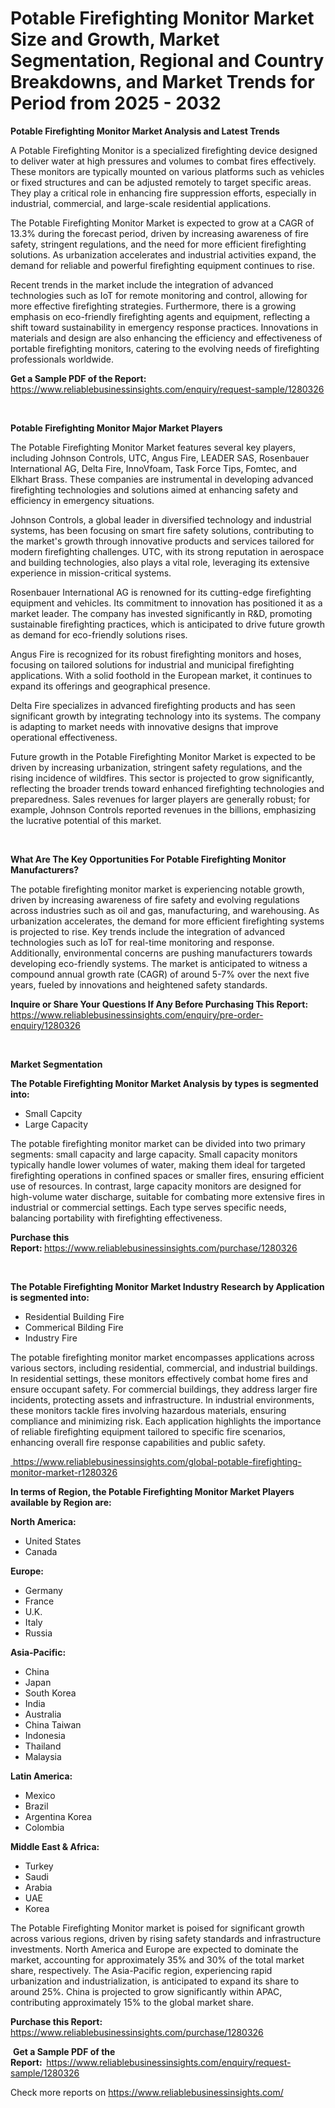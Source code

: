 <p><h1>Potable Firefighting Monitor Market Size and Growth, Market Segmentation, Regional and Country Breakdowns, and Market Trends for Period from 2025 -  2032</h1></p><p><strong>Potable Firefighting Monitor Market Analysis and Latest Trends</strong></p>
<p><p>A Potable Firefighting Monitor is a specialized firefighting device designed to deliver water at high pressures and volumes to combat fires effectively. These monitors are typically mounted on various platforms such as vehicles or fixed structures and can be adjusted remotely to target specific areas. They play a critical role in enhancing fire suppression efforts, especially in industrial, commercial, and large-scale residential applications.</p><p>The Potable Firefighting Monitor Market is expected to grow at a CAGR of 13.3% during the forecast period, driven by increasing awareness of fire safety, stringent regulations, and the need for more efficient firefighting solutions. As urbanization accelerates and industrial activities expand, the demand for reliable and powerful firefighting equipment continues to rise.</p><p>Recent trends in the market include the integration of advanced technologies such as IoT for remote monitoring and control, allowing for more effective firefighting strategies. Furthermore, there is a growing emphasis on eco-friendly firefighting agents and equipment, reflecting a shift toward sustainability in emergency response practices. Innovations in materials and design are also enhancing the efficiency and effectiveness of portable firefighting monitors, catering to the evolving needs of firefighting professionals worldwide.</p></p>
<p><strong>Get a Sample PDF of the Report:&nbsp;</strong> <a href="https://www.reliablebusinessinsights.com/enquiry/request-sample/1280326?utm_campaign=3568&utm_medium=2&utm_source=Github&utm_content=ia&utm_term=24032025&utm_id=potable-firefighting-monitor">https://www.reliablebusinessinsights.com/enquiry/request-sample/1280326</a></p>
<p>&nbsp;</p>
<p><strong>Potable Firefighting Monitor Major Market Players</strong></p>
<p><p>The Potable Firefighting Monitor Market features several key players, including Johnson Controls, UTC, Angus Fire, LEADER SAS, Rosenbauer International AG, Delta Fire, InnoVfoam, Task Force Tips, Fomtec, and Elkhart Brass. These companies are instrumental in developing advanced firefighting technologies and solutions aimed at enhancing safety and efficiency in emergency situations.</p><p>Johnson Controls, a global leader in diversified technology and industrial systems, has been focusing on smart fire safety solutions, contributing to the market's growth through innovative products and services tailored for modern firefighting challenges. UTC, with its strong reputation in aerospace and building technologies, also plays a vital role, leveraging its extensive experience in mission-critical systems.</p><p>Rosenbauer International AG is renowned for its cutting-edge firefighting equipment and vehicles. Its commitment to innovation has positioned it as a market leader. The company has invested significantly in R&D, promoting sustainable firefighting practices, which is anticipated to drive future growth as demand for eco-friendly solutions rises.</p><p>Angus Fire is recognized for its robust firefighting monitors and hoses, focusing on tailored solutions for industrial and municipal firefighting applications. With a solid foothold in the European market, it continues to expand its offerings and geographical presence.</p><p>Delta Fire specializes in advanced firefighting products and has seen significant growth by integrating technology into its systems. The company is adapting to market needs with innovative designs that improve operational effectiveness.</p><p>Future growth in the Potable Firefighting Monitor Market is expected to be driven by increasing urbanization, stringent safety regulations, and the rising incidence of wildfires. This sector is projected to grow significantly, reflecting the broader trends toward enhanced firefighting technologies and preparedness. Sales revenues for larger players are generally robust; for example, Johnson Controls reported revenues in the billions, emphasizing the lucrative potential of this market.</p></p>
<p>&nbsp;</p>
<p><strong>What Are The Key Opportunities For Potable Firefighting Monitor Manufacturers?</strong></p>
<p><p>The potable firefighting monitor market is experiencing notable growth, driven by increasing awareness of fire safety and evolving regulations across industries such as oil and gas, manufacturing, and warehousing. As urbanization accelerates, the demand for more efficient firefighting systems is projected to rise. Key trends include the integration of advanced technologies such as IoT for real-time monitoring and response. Additionally, environmental concerns are pushing manufacturers towards developing eco-friendly systems. The market is anticipated to witness a compound annual growth rate (CAGR) of around 5-7% over the next five years, fueled by innovations and heightened safety standards.</p></p>
<p><strong>Inquire or Share Your Questions If Any Before Purchasing This Report:</strong> <a href="https://www.reliablebusinessinsights.com/enquiry/pre-order-enquiry/1280326?utm_campaign=3568&utm_medium=2&utm_source=Github&utm_content=ia&utm_term=24032025&utm_id=potable-firefighting-monitor">https://www.reliablebusinessinsights.com/enquiry/pre-order-enquiry/1280326</a></p>
<p>&nbsp;</p>
<p><strong>Market Segmentation</strong></p>
<p><strong>The Potable Firefighting Monitor Market Analysis by types is segmented into:</strong></p>
<p><ul><li>Small Capcity</li><li>Large Capacity</li></ul></p>
<p><p>The potable firefighting monitor market can be divided into two primary segments: small capacity and large capacity. Small capacity monitors typically handle lower volumes of water, making them ideal for targeted firefighting operations in confined spaces or smaller fires, ensuring efficient use of resources. In contrast, large capacity monitors are designed for high-volume water discharge, suitable for combating more extensive fires in industrial or commercial settings. Each type serves specific needs, balancing portability with firefighting effectiveness.</p></p>
<p><strong>Purchase this Report:&nbsp;</strong><a href="https://www.reliablebusinessinsights.com/purchase/1280326?utm_campaign=3568&utm_medium=2&utm_source=Github&utm_content=ia&utm_term=24032025&utm_id=potable-firefighting-monitor">https://www.reliablebusinessinsights.com/purchase/1280326</a></p>
<p>&nbsp;</p>
<p><strong>The Potable Firefighting Monitor Market Industry Research by Application is segmented into:</strong></p>
<p><ul><li>Residential Building Fire</li><li>Commerical Bilding Fire</li><li>Industry Fire</li></ul></p>
<p><p>The potable firefighting monitor market encompasses applications across various sectors, including residential, commercial, and industrial buildings. In residential settings, these monitors effectively combat home fires and ensure occupant safety. For commercial buildings, they address larger fire incidents, protecting assets and infrastructure. In industrial environments, these monitors tackle fires involving hazardous materials, ensuring compliance and minimizing risk. Each application highlights the importance of reliable firefighting equipment tailored to specific fire scenarios, enhancing overall fire response capabilities and public safety.</p></p>
<p><a href="https://www.reliablebusinessinsights.com/global-potable-firefighting-monitor-market-r1280326?utm_campaign=3568&utm_medium=2&utm_source=Github&utm_content=ia&utm_term=24032025&utm_id=potable-firefighting-monitor">&nbsp;https://www.reliablebusinessinsights.com/global-potable-firefighting-monitor-market-r1280326</a></p>
<p><strong>In terms of Region, the Potable Firefighting Monitor Market Players available by Region are:</strong></p>
<p>
    <p> <strong> North America: </strong>
        <ul>
            <li>United States</li>
            <li>Canada</li>
        </ul>
        </p> 
    <p> <strong> Europe: </strong>
        <ul>
            <li>Germany</li>
            <li>France</li>
            <li>U.K.</li>
            <li>Italy</li>
            <li>Russia</li>
        </ul>
        </p> 
    <p> <strong> Asia-Pacific: </strong>
        <ul>
            <li>China</li>
            <li>Japan</li>
            <li>South Korea</li>
            <li>India</li>
            <li>Australia</li>
            <li>China Taiwan</li>
            <li>Indonesia</li>
            <li>Thailand</li>
            <li>Malaysia</li>
        </ul>
        </p> 
    <p> <strong> Latin America: </strong>
        <ul>
            <li>Mexico</li>
            <li>Brazil</li>
            <li>Argentina Korea</li>
            <li>Colombia</li>
        </ul>
        </p> 
    <p> <strong> Middle East & Africa: </strong>
        <ul>
            <li>Turkey</li>
            <li>Saudi</li>
            <li>Arabia</li>
            <li>UAE</li>
            <li>Korea</li>
        </ul>
    </p>
    </p>
<p><p>The Potable Firefighting Monitor market is poised for significant growth across various regions, driven by rising safety standards and infrastructure investments. North America and Europe are expected to dominate the market, accounting for approximately 35% and 30% of the total market share, respectively. The Asia-Pacific region, experiencing rapid urbanization and industrialization, is anticipated to expand its share to around 25%. China is projected to grow significantly within APAC, contributing approximately 15% to the global market share.</p></p>
<p><strong>Purchase this Report: </strong><a href="https://www.reliablebusinessinsights.com/purchase/1280326?utm_campaign=3568&utm_medium=2&utm_source=Github&utm_content=ia&utm_term=24032025&utm_id=potable-firefighting-monitor">https://www.reliablebusinessinsights.com/purchase/1280326</a></p>
<p>&nbsp;<strong>Get a Sample PDF of the Report:&nbsp;&nbsp;</strong><a href="https://www.reliablebusinessinsights.com/enquiry/request-sample/1280326?utm_campaign=3568&utm_medium=2&utm_source=Github&utm_content=ia&utm_term=24032025&utm_id=potable-firefighting-monitor">https://www.reliablebusinessinsights.com/enquiry/request-sample/1280326</a></p>
<p><strong></strong></p>
<p>Check more reports on <a href="https://www.reliablebusinessinsights.com/?utm_campaign=3568&utm_medium=2&utm_source=Github&utm_content=ia&utm_term=24032025&utm_id=potable-firefighting-monitor">https://www.reliablebusinessinsights.com/</a></p>